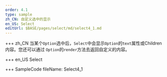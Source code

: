 ```yaml
---
order: 4.1
type: sample
zh_CN: 自定义选中的显示
en_US: Select
editUrl: $BASE/pages/select/md/select4_1.md
---
```


+++ zh_CN
当某个<Code>Option</Code>选中后，<Code>Select</Code>中会显示<Code>Option</Code>的<Code>text</Code>属性或</Code>Children</Code>内容。您还可以通过
<Code>Option</Code>的<Code>render</Code>方法去返回自定义的内容。

+++ en_US
Select

+++ SampleCode
fileName: Select4_1
